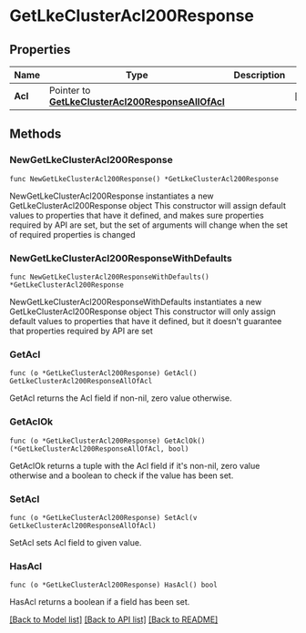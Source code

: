 # GetLkeClusterAcl200Response

## Properties

Name | Type | Description | Notes
------------ | ------------- | ------------- | -------------
**Acl** | Pointer to [**GetLkeClusterAcl200ResponseAllOfAcl**](GetLkeClusterAcl200ResponseAllOfAcl.md) |  | [optional] 

## Methods

### NewGetLkeClusterAcl200Response

`func NewGetLkeClusterAcl200Response() *GetLkeClusterAcl200Response`

NewGetLkeClusterAcl200Response instantiates a new GetLkeClusterAcl200Response object
This constructor will assign default values to properties that have it defined,
and makes sure properties required by API are set, but the set of arguments
will change when the set of required properties is changed

### NewGetLkeClusterAcl200ResponseWithDefaults

`func NewGetLkeClusterAcl200ResponseWithDefaults() *GetLkeClusterAcl200Response`

NewGetLkeClusterAcl200ResponseWithDefaults instantiates a new GetLkeClusterAcl200Response object
This constructor will only assign default values to properties that have it defined,
but it doesn't guarantee that properties required by API are set

### GetAcl

`func (o *GetLkeClusterAcl200Response) GetAcl() GetLkeClusterAcl200ResponseAllOfAcl`

GetAcl returns the Acl field if non-nil, zero value otherwise.

### GetAclOk

`func (o *GetLkeClusterAcl200Response) GetAclOk() (*GetLkeClusterAcl200ResponseAllOfAcl, bool)`

GetAclOk returns a tuple with the Acl field if it's non-nil, zero value otherwise
and a boolean to check if the value has been set.

### SetAcl

`func (o *GetLkeClusterAcl200Response) SetAcl(v GetLkeClusterAcl200ResponseAllOfAcl)`

SetAcl sets Acl field to given value.

### HasAcl

`func (o *GetLkeClusterAcl200Response) HasAcl() bool`

HasAcl returns a boolean if a field has been set.


[[Back to Model list]](../README.md#documentation-for-models) [[Back to API list]](../README.md#documentation-for-api-endpoints) [[Back to README]](../README.md)


